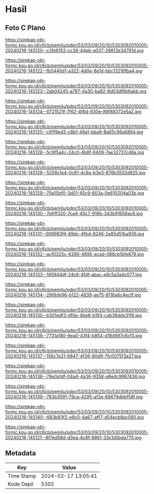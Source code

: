 # Hasil

## Foto C Plano

https://sirekap-obj-formc.kpu.go.id/c6cb/pemilu/pdpr/53/03/09/20/10/5303092010005-20240216-145120--c3fe8152-cc38-44eb-a037-26813e34791d.jpg

https://sirekap-obj-formc.kpu.go.id/c6cb/pemilu/pdpr/53/03/09/20/10/5303092010005-20240216-145122--fb5440d1-a322-4d0e-8e1d-bbc13216fba4.jpg

https://sirekap-obj-formc.kpu.go.id/c6cb/pemilu/pdpr/53/03/09/20/10/5303092010005-20240216-145123--2ab04245-a787-4a30-ba82-8d03df6b6abb.jpg

https://sirekap-obj-formc.kpu.go.id/c6cb/pemilu/pdpr/53/03/09/20/10/5303092010005-20240216-145124--0721521f-7f62-4f6d-830e-88f88372e5a2.jpg

https://sirekap-obj-formc.kpu.go.id/c6cb/pemilu/pdpr/53/03/09/20/10/5303092010005-20240216-145125--c91f9ed3-c8b1-46a1-bba9-8a65c96a6894.jpg

https://sirekap-obj-formc.kpu.go.id/c6cb/pemilu/pdpr/53/03/09/20/10/5303092010005-20240216-145126--5c9f5a4c-24c0-4b8f-9409-7ae32737c46a.jpg

https://sirekap-obj-formc.kpu.go.id/c6cb/pemilu/pdpr/53/03/09/20/10/5303092010005-20240216-145128--5256c1e4-0c61-4c9a-b3e3-876b3502d925.jpg

https://sirekap-obj-formc.kpu.go.id/c6cb/pemilu/pdpr/53/03/09/20/10/5303092010005-20240216-145129--70a15bf0-3d01-45c9-803a-0e610204a03b.jpg

https://sirekap-obj-formc.kpu.go.id/c6cb/pemilu/pdpr/53/03/09/20/10/5303092010005-20240216-145130--7e91f320-7ca4-45c7-918b-343b91658ac6.jpg

https://sirekap-obj-formc.kpu.go.id/c6cb/pemilu/pdpr/53/03/09/20/10/5303092010005-20240216-145131--009983f4-89dc-4fbd-8246-2e85d51ba936.jpg

https://sirekap-obj-formc.kpu.go.id/c6cb/pemilu/pdpr/53/03/09/20/10/5303092010005-20240216-145132--acf0325c-6290-4895-acad-088cb1bfe679.jpg

https://sirekap-obj-formc.kpu.go.id/c6cb/pemilu/pdpr/53/03/09/20/10/5303092010005-20240216-145133--195944df-24c6-4fdf-abac-a9c5a3a4c077.jpg

https://sirekap-obj-formc.kpu.go.id/c6cb/pemilu/pdpr/53/03/09/20/10/5303092010005-20240216-145134--290bfe96-b122-4839-ae75-8116a6c4ecff.jpg

https://sirekap-obj-formc.kpu.go.id/c6cb/pemilu/pdpr/53/03/09/20/10/5303092010005-20240216-145135--b301edf3-df0e-4be8-b193-cab36dde31f8.jpg

https://sirekap-obj-formc.kpu.go.id/c6cb/pemilu/pdpr/53/03/09/20/10/5303092010005-20240216-145136--7731a180-9ea0-43f4-b854-d18d997c6cf0.jpg

https://sirekap-obj-formc.kpu.go.id/c6cb/pemilu/pdpr/53/03/09/20/10/5303092010005-20240216-145137--156c7e21-6847-4f26-80d9-7fc0075f3a27.jpg

https://sirekap-obj-formc.kpu.go.id/c6cb/pemilu/pdpr/53/03/09/20/10/5303092010005-20240216-145138--79e0a1df-04a4-4a36-9358-a8edc9987436.jpg

https://sirekap-obj-formc.kpu.go.id/c6cb/pemilu/pdpr/53/03/09/20/10/5303092010005-20240216-145139--783b3591-79ca-4295-af2e-68679dbbf58f.jpg

https://sirekap-obj-formc.kpu.go.id/c6cb/pemilu/pdpr/53/03/09/20/10/5303092010005-20240216-145140--683b93f2-e8c0-4a67-aff7-d54ecb8ac560.jpg

https://sirekap-obj-formc.kpu.go.id/c6cb/pemilu/pdpr/53/03/09/20/10/5303092010005-20240216-145121--8f7ed58d-d3ea-4c6f-8861-33c1d5bda775.jpg


## Metadata

| Key        | Value               |
| ---------- | ------------------- |
| Time Stamp | 2024-02-17 13:05:41 |
| Kode Dapil | 5302                |



